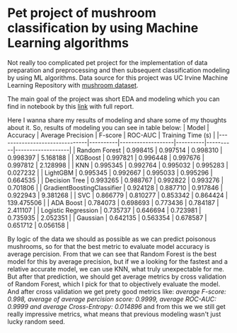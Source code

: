 # Pet project of mushroom classification by using Machine Learning algorithms

Not really too complicated pet project for the implementation of data preparation and preprocessing and then subsequent classification modeling by using ML algorithms. Data source for this project was UC Irvine Machine Learning Repository with [mushroom dataset](https://archive.ics.uci.edu/dataset/848/secondary+mushroom+dataset).

The main goal of the project was short EDA and modeling which you can find in notebook by this [link](https://github.com/elch1k/mushroom_classification/blob/main/mushrooms_classification.ipynb) with full report.

Here I wanna share my results of modeling and share some of my thoughts about it. So, results of modeling you can see in table below:
| Model                         | Accuracy | Average Precision | F-score  | ROC-AUC  | Training Time (s) |
|-------------------------------|----------|-------------------|----------|----------|-------------------|
| Random Forest                 | 0.998415 | 0.997514          | 0.998310 | 0.998397 | 5.168188          |
| XGBoost                       | 0.997821 | 0.996448          | 0.997676 | 0.997812 | 2.128998          |
| KNN                           | 0.995345 | 0.992764          | 0.995032 | 0.995283 | 0.027232          |
| LightGBM                      | 0.995345 | 0.992667          | 0.995033 | 0.995296 | 0.664535          |
| Decision Tree                 | 0.993265 | 0.988767          | 0.992822 | 0.993276 | 0.701806          |
| GradientBoostingClassifier    | 0.924128 | 0.887710          | 0.917846 | 0.922943 | 9.381268          |
| SVC                           | 0.866779 | 0.810277          | 0.853342 | 0.864424 | 139.475506        |
| ADA Boost                     | 0.784073 | 0.698693          | 0.773436 | 0.784187 | 2.411107          |
| Logistic Regression           | 0.735737 | 0.646694          | 0.723981 | 0.735935 | 2.052351          |
| Gaussian                      | 0.642135 | 0.563354          | 0.678587 | 0.651712 | 0.056158          |

By logic of the data we should as possible as we can predict poisonous mushrooms, so for that the best metric to evaluate model accuracy is average percision. From that we can see that Random Forest is the best model for this by average precision, but if we a looking for the fastest and a relative accurate model, we can use KNN, what truly unexpectable for me. But after that prediction, we should get average metrics by cross validation of Random Forest, which I pick for that to objectively evaluate the model. And after cross validation we get prety good metrics like: *average F-score: 0.998, average of average percision score: 0.9999, average ROC-AUC: 0.9999 and average Cross-Entropy: 0.014896* and from this we we still get really impressive metrics, what means that previous modeling wasn't just lucky random seed.
